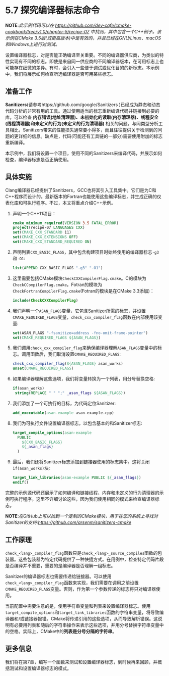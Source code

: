 # 5.7 探究编译器标志命令

**NOTE**:*此示例代码可以在 https://github.com/dev-cafe/cmake-cookbook/tree/v1.0/chapter-5/recipe-07 中找到，其中包含一个C++例子。该示例在CMake 3.5版(或更高版本)中是有效的，并且已经在GNU/Linux、macOS和Windows上进行过测试。*

设置编译器标志，对是否能正确编译至关重要。不同的编译器供应商，为类似的特性实现有不同的标志。即使是来自同一供应商的不同编译器版本，在可用标志上也可能存在细微的差异。有时，会引入一些便于调试或优化目的的新标志。本示例中，我们将展示如何检查所选编译器是否可用某些标志。

## 准备工作

**Sanitizers**(请参考https://github.com/google/Sanitizers )已经成为静态和动态代码分析的非常有用的工具。通过使用适当的标志重新编译代码并链接到必要的库，可以检查 **内存错误(地址清理器)、未初始化的读取(内存清理器)、线程安全(线程清理器)和未定义的行为(未定义的行为清理器)** 相关的问题。与同类型分析工具相比，Sanitizers带来的性能损失通常要小得多，而且往往提供关于检测到的问题的更详细的信息。缺点是，代码(可能还有工具链的一部分)需要使用附加的标志重新编译。

本示例中，我们将设置一个项目，使用不同的Sanitizers来编译代码，并展示如何检查，编译器标志是否正确使用。

## 具体实施

Clang编译器已经提供了Sanitizers，GCC也将其引入工具集中。它们是为C和C++程序而设计的。最新版本的Fortran也能使用这些编译标志，并生成正确的仪表化库和可执行程序。不过，本文将重点介绍C++示例。

1. 声明一个C++11项目：

   ```cmake
   cmake_minimum_required(VERSION 3.5 FATAL_ERROR)
   project(recipe-07 LANGUAGES CXX)
   set(CMAKE_CXX_STANDARD 11)
   set(CMAKE_CXX_EXTENSIONS OFF)
   set(CMAKE_CXX_STANDARD_REQUIRED ON)
   ```

2. 声明列表`CXX_BASIC_FLAGS`，其中包含构建项目时始终使用的编译器标志`-g3`和`-O1`:

   ```cmake
   list(APPEND CXX_BASIC_FLAGS "-g3" "-O1")
   ```

3. 这里需要包括CMake模块` CheckCXXCompilerFlag.cmake `。C的模块为` CheckCCompilerFlag.cmake `，Fotran的模块为`CheckFortranCompilerFlag.cmake`(Fotran的模块是在CMake 3.3添加)：

   ```cmake
   include(CheckCXXCompilerFlag)
   ```

4. 我们声明一个`ASAN_FLAGS`变量，它包含Sanitizer所需的标志，并设置`CMAKE_REQUIRED_FLAGS`变量，`check_cxx_compiler_flag`函数在内部使用该变量:

   ```cmake
   set(ASAN_FLAGS "-fsanitize=address -fno-omit-frame-pointer")
   set(CMAKE_REQUIRED_FLAGS ${ASAN_FLAGS})
   ```

5. 我们调用`check_cxx_compiler_flag`来确保编译器理解`ASAN_FLAGS`变量中的标志。调用函数后，我们取消设置`CMAKE_REQUIRED_FLAGS`:

   ```cmake
   check_cxx_compiler_flag(${ASAN_FLAGS} asan_works)
   unset(CMAKE_REQUIRED_FLAGS)
   ```

6. 如果编译器理解这些选项，我们将变量转换为一个列表，用分号替换空格:

   ```cmake
   if(asan_works)
   	string(REPLACE " " ";" _asan_flags ${ASAN_FLAGS})
   ```

7. 我们添加了一个可执行的目标，为代码定位Sanitizer:

   ```cmake
   add_executable(asan-example asan-example.cpp)
   ```

8. 我们为可执行文件设置编译器标志，以包含基本的和Sanitizer标志:

   ```cmake
   target_compile_options(asan-example
     PUBLIC
       ${CXX_BASIC_FLAGS}
       ${_asan_flags}
     )
   ```

9. 最后，我们还将Sanitizer标志添加到链接器使用的标志集中。这将关闭`if(asan_works)`块:

   ```cmake
   target_link_libraries(asan-example PUBLIC ${_asan_flags})
   endif()
   ```

完整的示例源代码还展示了如何编译和链接线程、内存和未定义的行为清理器的示例可执行程序。这里不详细讨论这些，因为我们使用相同的模式来检查编译器标志。

**NOTE**:*在GitHub上可以找到一个定制的CMake模块，用于在您的系统上寻找对Sanitizer的支持:https://github.com/arsenm/sanitizers-cmake*

## 工作原理

`check_<lang>_compiler_flag`函数只是`check_<lang>_source_compiles`函数的包装器。这些包装器为特定代码提供了一种快捷方式。在用例中，检查特定代码片段是否编译并不重要，重要的是编译器是否理解一组标志。

Sanitizer的编译器标志也需要传递给链接器。可以使用`check_<lang>_compiler_flag`函数来实现，我们需要在调用之前设置`CMAKE_REQUIRED_FLAGS`变量。否则，作为第一个参数传递的标志将只对编译器使用。

当前配置中需要注意的是，使用字符串变量和列表来设置编译器标志。使用`target_compile_options`和`target_link_libraries`函数的字符串变量，将导致编译器和/或链接器报错。CMake将传递引用的这些选项，从而导致解析错误。这说明有必要用列表和随后的字符串操作来表示这些选项，并用分号替换字符串变量中的空格。实际上，CMake中的**列表是分号分隔的字符串**。

## 更多信息

我们将在第7章，编写一个函数来测试和设置编译器标志，到时候再来回顾，并概括测试和设置编译器标志的模式。